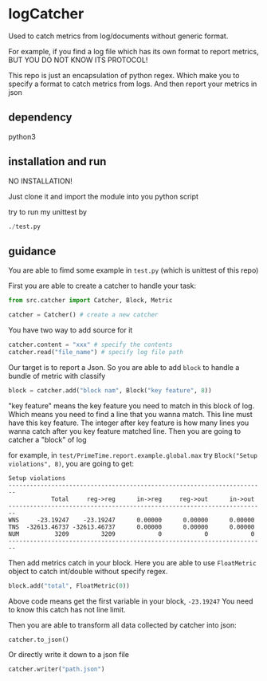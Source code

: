 # logCatcher

Used to catch metrics from log/documents without generic format.

For example, if you find a log file which has its own format to report metrics, BUT YOU DO NOT KNOW ITS PROTOCOL!

This repo is just an encapsulation of python regex.
Which make you to specify a format to catch metrics from logs.
And then report your metrics in json

## dependency

python3

## installation and run

NO INSTALLATION!

Just clone it and import the module into you python script

try to run my unittest by

```python
./test.py
```

## guidance

You are able to fimd some example in `test.py` (which is unittest of this repo)

First you are able to create a catcher to handle your task:

```python
from src.catcher import Catcher, Block, Metric

catcher = Catcher() # create a new catcher
```

You have two way to add source for it

```python
catcher.content = "xxx" # specify the contents
catcher.read("file_name") # specify log file path
```

Our target is to report a Json.
So you are able to add `block` to handle a bundle of metric with classify

```python
block = catcher.add("block nam", Block("key feature", 8))
```

"key feature" means the key feature you need to match in this block of log.
Which means you need to find a line that you wanna match.
This line must have this key feature.
The integer after key feature is how many lines you wanna catch after you key feature matched line.
Then you are going to catcher a "block" of log

for example, in `test/PrimeTime.report.example.global.max`
try `Block("Setup violations", 8)`, you are going to get:

```log
Setup violations
------------------------------------------------------------------------
            Total     reg->reg      in->reg     reg->out      in->out
------------------------------------------------------------------------
WNS     -23.19247    -23.19247      0.00000      0.00000      0.00000
TNS  -32613.46737 -32613.46737      0.00000      0.00000      0.00000
NUM          3209         3209            0            0            0
------------------------------------------------------------------------

```

Then add metrics catch in your block.
Here you are able to use `FloatMetric` object to catch int/double without specify regex.

```python
block.add("total", FloatMetric(0))
```

Above code means get the first variable in your block, `-23.19247`
You need to know this catch has not line limit.

Then you are able to transform all data collected by catcher into json:

```python
catcher.to_json()
```

Or directly write it down to a json file

```python
catcher.writer("path.json")
```
